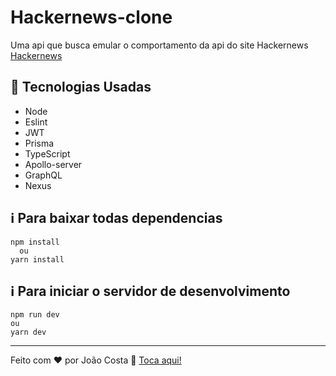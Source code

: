 # Hackernews-clone
Uma api que busca emular o comportamento da api do site Hackernews [Hackernews](https://news.ycombinator.com/)
## 🚀 Tecnologias Usadas
- Node
- Eslint
- JWT
- Prisma
- TypeScript
- Apollo-server
- GraphQL
- Nexus
## ℹ️ Para baixar todas dependencias
~~~ 
npm install
  ou
yarn install
~~~
## ℹ️ Para iniciar o servidor de desenvolvimento
~~~ 
npm run dev
ou
yarn dev
~~~
---

Feito com ♥ por João Costa :wave: [Toca aqui!](https://www.linkedin.com/in/joaosc17/)
